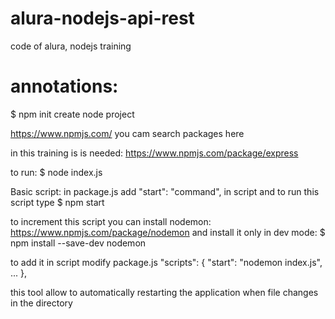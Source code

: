 # alura-nodejs-api-rest
 code of alura, nodejs training

# annotations:

$ npm init 
create node project

https://www.npmjs.com/ 
you cam search packages here

in this training is is needed: https://www.npmjs.com/package/express

to run:
$ node index.js

Basic script:
in package.js add "start": "command", in script
and to run this script type
$ npm start 

to increment this script you can install nodemon: https://www.npmjs.com/package/nodemon
and install it only in dev mode:
$ npm install --save-dev nodemon

to add it in script modify package.js
"scripts": {
    "start": "nodemon index.js",
    ...
  },

this tool allow to automatically restarting the application when file changes in the directory